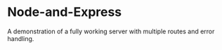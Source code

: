 # Node-and-Express
A demonstration of a fully working server with multiple routes and error handling.
